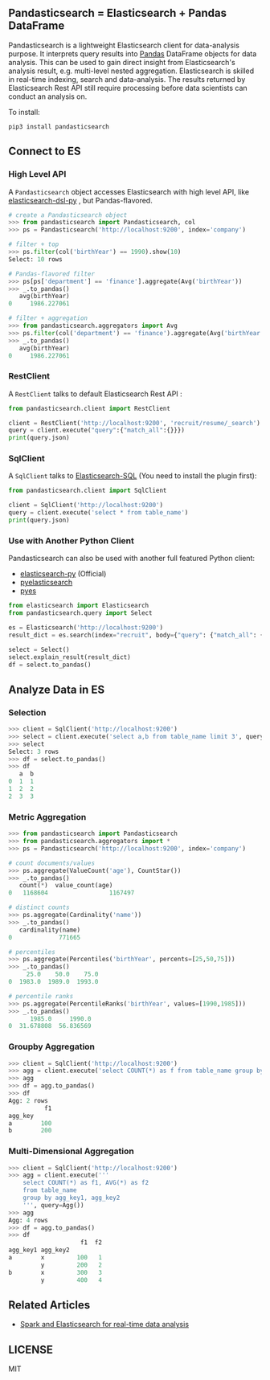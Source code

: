 ## Pandasticsearch = Elasticsearch + Pandas DataFrame

Pandasticsearch is a lightweight Elasticsearch client for data-analysis purpose. It interprets query results into
 [Pandas](http://pandas.pydata.org) DataFrame objects for data analysis. This can be used to gain direct insight
  from Elasticsearch's analysis result, e.g. multi-level nested aggregation. Elasticsearch is skilled 
  in real-time indexing, search and data-analysis. The results returned by Elasticsearch Rest API still
  require processing before data scientists can conduct an analysis on. 

To install:

```
pip3 install pandasticsearch
```

## Connect to ES

### High Level API

A `Pandasticsearch` object accesses Elasticsearch with high level API, like [elasticsearch-dsl-py](https://github.com/elastic/elasticsearch-dsl-py)
, but Pandas-flavored.

```python
# create a Pandasticsearch object
>>> from pandasticsearch import Pandasticsearch, col
>>> ps = Pandasticsearch('http://localhost:9200', index='company')

# filter + top
>>> ps.filter(col('birthYear') == 1990).show(10)
Select: 10 rows

# Pandas-flavored filter 
>>> ps[ps['department'] == 'finance'].aggregate(Avg('birthYear'))
>>> _.to_pandas()
   avg(birthYear)
0     1986.227061

# filter + aggregation
>>> from pandasticsearch.aggregators import Avg
>>> ps.filter(col('department') == 'finance').aggregate(Avg('birthYear'))
>>> _.to_pandas()
   avg(birthYear)
0     1986.227061
```



### RestClient

A `RestClient` talks to default Elasticsearch Rest API :

```python
from pandasticsearch.client import RestClient

client = RestClient('http://localhost:9200', 'recruit/resume/_search')
query = client.execute("query":{"match_all":{}}})
print(query.json)
```


### SqlClient

A `SqlClient` talks to [Elasticsearch-SQL](https://github.com/NLPchina/elasticsearch-sql) (You need to install the plugin first):

```python
from pandasticsearch.client import SqlClient

client = SqlClient('http://localhost:9200')
query = client.execute('select * from table_name')
print(query.json)
```

### Use with Another Python Client

Pandasticsearch can also be used with another full featured Python client:

* [elasticsearch-py](https://github.com/elastic/elasticsearch-py) (Official)
* [pyelasticsearch](https://github.com/pyelasticsearch/pyelasticsearch)
* [pyes](https://github.com/aparo/pyes)

```python
from elasticsearch import Elasticsearch
from pandasticsearch.query import Select

es = Elasticsearch('http://localhost:9200')
result_dict = es.search(index="recruit", body={"query": {"match_all": {}}})

select = Select()
select.explain_result(result_dict)
df = select.to_pandas()
```

## Analyze Data in ES

### Selection

```python
>>> client = SqlClient('http://localhost:9200')
>>> select = client.execute('select a,b from table_name limit 3', query=Select())
>>> select
Select: 3 rows
>>> df = select.to_pandas()
>>> df
   a  b
0  1  1
1  2  2
2  3  3
```

### Metric Aggregation

```python
>>> from pandasticsearch import Pandasticsearch
>>> from pandasticsearch.aggregators import *
>>> ps = Pandasticsearch('http://localhost:9200', index='company')

# count documents/values
>>> ps.aggregate(ValueCount('age'), CountStar())
>>> _.to_pandas()
   count(*)  value_count(age)
0   1168604                 1167497

# distinct counts
>>> ps.aggregate(Cardinality('name'))
>>> _.to_pandas()
   cardinality(name)
0             771665

# percentiles
>>> ps.aggregate(Percentiles('birthYear', percents=[25,50,75]))
>>> _.to_pandas()
     25.0    50.0    75.0
0  1983.0  1989.0  1993.0

# percentile ranks
>>> ps.aggregate(PercentileRanks('birthYear', values=[1990,1985]))
>>> _.to_pandas()
      1985.0     1990.0
0  31.678808  56.836569
```


### Groupby Aggregation

```python
>>> client = SqlClient('http://localhost:9200')
>>> agg = client.execute('select COUNT(*) as f from table_name group by agg_key', query=Agg())
>>> agg
>>> df = agg.to_pandas()
>>> df
Agg: 2 rows
          f1
agg_key
a        100
b        200
```

### Multi-Dimensional Aggregation

```python
>>> client = SqlClient('http://localhost:9200')
>>> agg = client.execute('''
    select COUNT(*) as f1, AVG(*) as f2
    from table_name
    group by agg_key1, agg_key2
    ''', query=Agg())
>>> agg
Agg: 4 rows
>>> df = agg.to_pandas()
>>> df
                    f1  f2
agg_key1 agg_key2
a        x         100   1
         y         200   2
b        x         300   3
         y         400   4
```

## Related Articles

* [Spark and Elasticsearch for real-time data analysis](https://spark-summit.org/2015-east/wp-content/uploads/2015/03/SSE15-35-Leau.pdf)


## LICENSE
 
MIT
